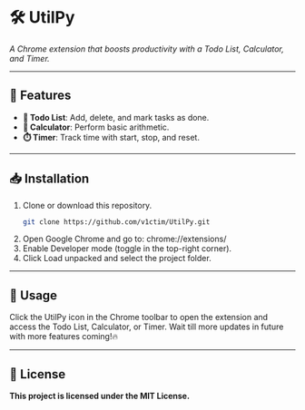 # 🛠️ **UtilPy**   
*A Chrome extension that boosts productivity with a Todo List, Calculator, and Timer.*

---

## 🚀 **Features** 
- **📝 Todo List**: Add, delete, and mark tasks as done.  
- **🧮 Calculator**: Perform basic arithmetic.  
- **⏱️ Timer**: Track time with start, stop, and reset.  

---

## 📥 **Installation** 
1. Clone or download this repository.  
   ```bash
   git clone https://github.com/v1ctim/UtilPy.git
2. Open Google Chrome and go to:
    chrome://extensions/
3. Enable Developer mode (toggle in the top-right corner).
4. Click Load unpacked and select the project folder.

---

## 📖 **Usage** 

Click the UtilPy icon in the Chrome toolbar to open the extension and access the Todo List, Calculator, or Timer.
Wait till more updates in future with more features coming!🔥

---

## 📜 **License**

**This project is licensed under the MIT License.**
